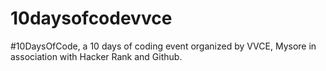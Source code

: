 # 10daysofcodevvce
#10DaysOfCode, a 10 days of coding event organized by VVCE, Mysore in association with Hacker Rank and Github.
